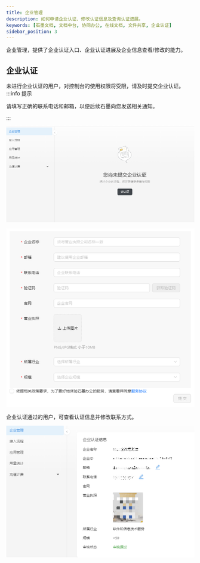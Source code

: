 ```yaml
---
title: 企业管理
description: 如何申请企业认证、修改认证信息及查询认证进展。
keywords: [石墨文档, 文档中台, 协同办公, 在线文档, 文件共享, 企业认证]
sidebar_position: 3
---
```


企业管理，提供了企业认证入口、企业认证进展及企业信息查看/修改的能力。

## 企业认证

未进行企业认证的用户，对控制台的使用权限将受限，请及时提交企业认证。
:::info 提示

请填写正确的联系电话和邮箱，以便后续石墨向您发送相关通知。

:::

![enterprise-certification1](./../image/enterprise-certification1.png)

![enterprise-certification2](./../image/enterprise-certification2.png)

企业认证通过的用户，可查看认证信息并修改联系方式。

![enterprise-certification3](./../image/enterprise-certification3.png)



